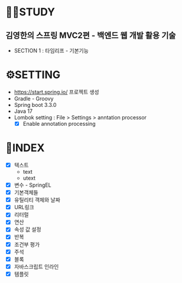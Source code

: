 # 👩‍💻STUDY

## 김영한의 스프링 MVC2편 - 백엔드 웹 개발 활용 기술

- SECTION 1 : 타임리프 - 기본기능

# ⚙️SETTING

- https://start.spring.io/ 프로젝트 생성
- Gradle - Groovy
- Spring boot 3.3.0
- Java 17
- Lombok setting : File > Settings > anntation processor
  -  [X] Enable annotation processing

# 📒INDEX

- [x] 텍스트
    - text
    - utext
- [x] 변수 - SpringEL
- [x] 기본객체들
- [x] 유틸리티 객체와 날짜
- [X] URL링크
- [X] 리터럴
- [X] 연산
- [X] 속성 값 설정
- [X] 반복
- [X] 조건부 평가
- [X] 주석
- [X] 블록
- [X] 자바스크립트 인라인
- [X] 템플릿

